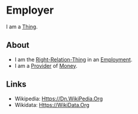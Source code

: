 # Employer

I am a [Thing](60003.md).

## About

- I am the [Right-Relation-Thing](60091.md) in an [Employment](270000031.md).
- I am a [Provider](600086.md) of [Money](6666.md).

## Links

- Wikipedia: [Https://Dn.WikiPedia.Org](https://de.wikipedia.org/wiki/Arbeitgeber)
- Wikidata: [Https://WikiData.Org](https://www.wikidata.org/wiki/Q3053337)
